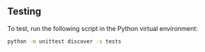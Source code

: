 ## Testing

To test, run the following script in the Python virtual environment:

```sh
python -m unittest discover -s tests
```
